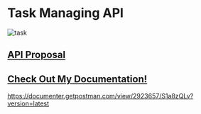 # Task Managing API
![task](https://images.idgesg.net/images/article/2018/01/project-management_multi-tasking_analytics_data-science-100747100-large.jpg)

## [API Proposal](proposal.md)



## [Check Out My Documentation!](https://documenter.getpostman.com/view/2923657/S1a8zQLv?version=latest)
https://documenter.getpostman.com/view/2923657/S1a8zQLv?version=latest
